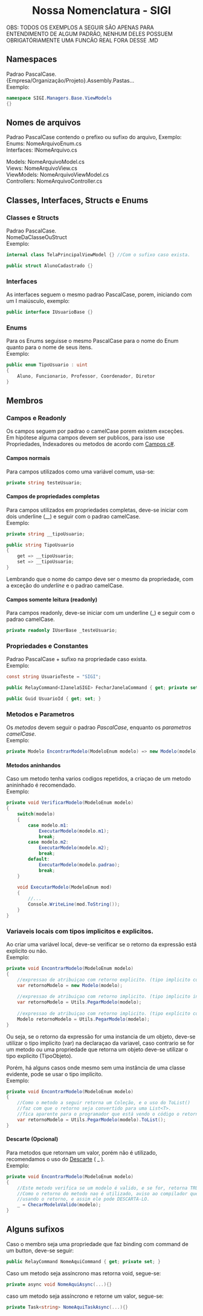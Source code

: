 <div align="center">
    <h1>Nossa Nomenclatura - SIGI</h1>
</div>

OBS: TODOS OS EXEMPLOS A SEGUIR SÃO APENAS PARA ENTENDIMENTO DE ALGUM PADRÃO, NENHUM DELES POSSUEM OBRIGATÓRIAMENTE UMA FUNCÃO REAL FORA DESSE .MD

## Namespaces
Padrao PascalCase.<br/>
{Empresa/Organização/Projeto}.Assembly.Pastas...<br/>
Exemplo:<br/>
```csharp
namespace SIGI.Managers.Base.ViewModels
{}
```

## Nomes de arquivos
Padrao PascalCase contendo o prefixo ou sufixo do arquivo, Exemplo:<br/>
Enums: NomeArquivoEnum.cs<br/>
Interfaces: INomeArquivo.cs<br/>

Models: NomeArquivoModel.cs<br/>
Views: NomeArquivoView.cs<br/>
ViewModels: NomeArquivoViewModel.cs<br/>
Controllers: NomeArquivoController.cs<br/>

## Classes, Interfaces, Structs e Enums
### Classes e Structs
Padrao PascalCase.<br/>
NomeDaClasseOuStruct<br/>
Exemplo:<br/>
```csharp
internal class TelaPrincipalViewModel {} //Com o sufixo caso exista.

public struct AlunoCadastrado {}
```

### Interfaces
As interfaces seguem o mesmo padrao PascalCase, porem, iniciando com um I maiúsculo, exemplo:
```csharp
public interface IUsuarioBase {}
```

### Enums
Para os Enums seguisse o mesmo PascalCase para o nome do Enum quanto para o nome de seus itens.<br/>
Exemplo:<br/>
```csharp
public enum TipoUsuario : uint
{
    Aluno, Funcionario, Professor, Coordenador, Diretor
}
```

## Membros
### Campos e Readonly
Os campos seguem por padrao o camelCase porem existem exceções.<br/>
Em hipótese alguma campos devem ser publicos, para isso use Propriedades, Indexadores ou metodos de acordo com [Campos c#](https://docs.microsoft.com/pt-br/dotnet/csharp/programming-guide/classes-and-structs/fields).<br/>

#### Campos normais
Para campos utilizados como uma variável comum, usa-se:<br/>
```csharp
private string testeUsuario;
```

#### Campos de propriedades completas
Para campos utilizados em propriedades completas, deve-se iniciar com dois underline (\_\_) e seguir com o padrao camelCase.<br/>
Exemplo:<br/>
```csharp
private string __tipoUsuario;

public string TipoUsuario
{
    get => __tipoUsuario;
    set => __tipoUsuario;
}
```
Lembrando que o nome do campo deve ser o mesmo da propriedade, com a exceção do *underline* e o padrao camelCase.<br/>

#### Campos somente leitura (readonly)
Para campos readonly, deve-se iniciar com um underline (\_) e seguir com o padrao camelCase.<br/>
```csharp
private readonly IUserBase _testeUsuario;
```

### Propriedades e Constantes
Padrao PascalCase + sufixo na propriedade caso exista.<br/>
Exemplo:<br/>
```csharp
const string UsuarioTeste = "SIGI";

public RelayCommand<IJanelaSIGI> FecharJanelaCommand { get; private set; }

public Guid UsuarioId { get; set; }
```

### Metodos e Parametros
Os *metodos* devem seguir o padrao _PascalCase_, enquanto os *parametros* _camelCase_.<br/>
Exemplo:<br/>
```csharp
private Modelo EncontrarModelo(ModeloEnum modelo) => new Modelo(modelo);
```

#### Metodos aninhandos
Caso um metodo tenha varios codigos repetidos, a criaçao de um metodo anininhado é recomendado.<br/>
Exemplo:<br/>
```csharp
private void VerificarModelo(ModeloEnum modelo)
{
    switch(modelo)
    {
        case modelo.m1:
            ExecutarModelo(modelo.m1);
            break;
        case modelo.m2:
            ExecutarModelo(modelo.m2);
            break;
        default:
            ExecutarModelo(modelo.padrao);
            break;
    }
    
    void ExecutarModelo(ModeloEnum mod)
    {
        //...
        Console.WriteLine(mod.ToString());
    }
}
```

### Variaveis locais com tipos implicitos e explicitos.
Ao criar uma variável local, deve-se verificar se o retorno da expressão está explicito ou não.<br/>
Exemplo:
```csharp
private void EncontrarModelo(ModeloEnum modelo)
{
    //expressao de atribuiçao com retorno explicito. (tipo implicito correto)
    var retornoModelo = new Modelo(modelo);
    
    //expressao de atribuiçao com retorno implicito. (tipo implicito incorreto)
    var retornoModelo = Utils.PegarModelo(modelo);
    
    //expressao de atribuiçao com retorno implicito. (tipo explícito correto)
    Modelo retornoModelo = Utils.PegarModelo(modelo);
}
```

Ou seja, se o retorno da expressão for uma instancia de um objeto, deve-se utilizar o tipo implicito (var) na declaraçao da variavel, caso contrario se for um metodo ou uma propriedade que retorna um objeto deve-se utilizar o tipo explicito (TipoObjeto).<br/>

Porém, há alguns casos onde mesmo sem uma instância de uma classe evidente, pode se usar o tipo implícito.<br/>
Exemplo:
```csharp
private void EncontrarModelo(ModeloEnum modelo)
{
    //Como o metodo a seguir retorna um Coleção, e o uso do ToList() 
    //faz com que o retorno seja convertido para uma List<T>.
    //fica aparente para o programador que está vendo o código o retorno da expressão de atribuiçao.
    var retornoModelo = Utils.PegarModelo(modelo).ToList();
}
```

#### Descarte (Opcional)
Para metodos que retornam um valor, porém não é utilizado, recomendamos o uso do [Descarte](https://docs.microsoft.com/pt-br/dotnet/csharp/discards) ( \_ ).<br/>
Exemplo:<br/>
```csharp
private void EncontrarModelo(ModeloEnum modelo)
{
    //Este metodo verifica se um modelo é valido, e se for, retorna TRUE, caso contrario false.
    //Como o retorno do metodo nao é utilizado, aviso ao compilador que nao estou 
    //usando o retorno, e assim ele pode DESCARTA-LO.
    _ = ChecarModeloValido(modelo);
}
```

## Alguns sufixos
Caso o membro seja uma propriedade que faz binding com command de um button, deve-se seguir:
```csharp
public RelayCommand NomeAquiCommand { get; private set; }
```

Caso um metodo seja assíncrono mas retorna void, segue-se:
```csharp
private async void NomeAquiAsync(...){}
```

caso um metodo seja assíncrono e retorne um valor, segue-se:
```csharp
private Task<string> NomeAquiTaskAsync(...){}
```
